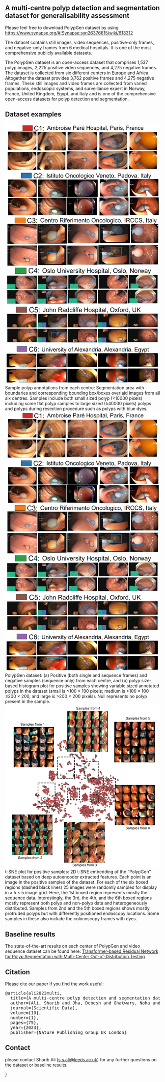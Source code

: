 ## A multi-centre polyp detection and segmentation dataset for generalisability assessment

Please feel free to download PolypGen dataset by using https://www.synapse.org/#!Synapse:syn26376615/wiki/613312

The dataset contains still images, video sequences, positive-only frames, and negative-only frames from 6 medical hospitals. It is one of the most comprehensive publicly available datasets. 


The PolypGen dataset is an open-access dataset that comprises 1,537 polyp images, 2,225 positive video sequences, and 4,275 negative frames. The dataset is collected from six different centers in Europe and Africa. Altogether the dataset provides 3,762 positive frames and 4,275 negative frames. These still images and video frames are collected from varied populations, endoscopic systems, and surveillance expert in  Norway, France, United Kingdom, Egypt, and Italy and is one of the comprehensive open-access datasets for polyp detection and segmentation. 

## Dataset examples
<img src="polyp_data_samples.png">
Sample polyp annotations from each centre: Segmentation area with boundaries and corresponding bounding box/boxes overlaid images from all six centres. Samples include both small sized polyp (<10000 pixels) including some flat polyp samples to large sized (≥40000 pixels) polyps and polyps during resection procedure such as polyps with blue dyes.

  <img src="polyp_data_samples.png">
  PolypGen dataset: (a) Positive (both single and sequence frames) and negative samples (sequence only) from each centre, and (b) polyp size-based histogram plot for positive samples showing variable sized annotated polyps in the dataset (small is ≤100 × 100 pixels; medium is >100 × 100 ≤200 × 200, and large is >200 × 200 pixels). Null represents no polyp present in the sample.
  
  <img src="t-SNE plot.png">
t-SNE plot for positive samples: 2D t-SNE embedding of the “PolypGen” dataset based on deep autoencoder extracted features. Each point is an image in the positive samples of the dataset. For each of the six boxed regions (dashed black lines) 25 images were randomly sampled for display in a 5 × 5 image grid. Here, the 1st boxed region represents mostly the sequence data. Interestingly, the 3rd, the 4th, and the 6th boxed regions mostly represent both polyp and non-polyp data and heterogeneously distributed. Samples from 2nd and the 5th boxed regions shows mostly protruded polyps but with differently positioned endoscopy locations. Some samples in these also include the colonoscopy frames with dyes.

## Baseline results

The state-of-the-art results on each center of PolypGen and video sequence dataset can be found here:
[Transformer-based Residual Network for Polyp Segmentation with Multi-Center Out-of-Distribution Testing](https://arxiv.org/abs/2303.07428)




## Citation
Please cite our paper if you find the work useful: 
<pre>
@article{ali2023multi,
  title={A multi-centre polyp detection and segmentation dataset for generalisability assessment},
  author={Ali, Sharib and Jha, Debesh and Ghatwary, Noha and Realdon, Stefano and Cannizzaro, Renato and Salem, Osama E and Lamarque, Dominique and Daul, Christian and Riegler, Michael A and Anonsen, Kim V and others},
  journal={Scientific Data},
  volume={10},
  number={1},
  pages={75},
  year={2023},
  publisher={Nature Publishing Group UK London}
</pre>

## Contact
please contact Sharib Ali (s.s.ali@leeds.ac.uk) for any further questions on the dataset or baseline results.

}

